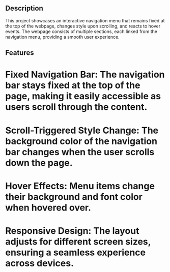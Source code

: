 ## Description
This project showcases an interactive navigation menu that remains fixed at the top of the webpage, changes style upon scrolling, and reacts to hover events. The webpage consists of multiple sections, each linked from the navigation menu, providing a smooth user experience.

## Features
# Fixed Navigation Bar: The navigation bar stays fixed at the top of the page, making it easily accessible as users scroll through the content.
# Scroll-Triggered Style Change: The background color of the navigation bar changes when the user scrolls down the page.
# Hover Effects: Menu items change their background and font color when hovered over.
# Responsive Design: The layout adjusts for different screen sizes, ensuring a seamless experience across devices.
